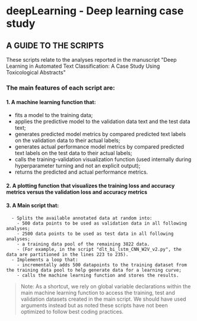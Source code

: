 # deepLearning - Deep learning case study

## A GUIDE TO THE SCRIPTS

These scripts relate to the analyses reported in the manuscript "Deep Learning in Automated Text Classification: A Case Study Using Toxicological Abstracts"



### The main features of each script are:

#### 1. A machine learning function that:
  - fits a model to the training data;
  - applies the predictive model to the validation data text and the test data text;
  - generates predicted model metrics by compared predicted text labels on the validation data to their actual labels;
  - generates actual performance model metrics by compared predicted text labels on the test data to their actual labels;
  - calls the training-validation visualization function (used internally during hyperparameter turning and not an explicit output);
  - returns the predicted and actual performance metrics.
#### 2. A plotting function that visualizes the training loss and accuracy metrics versus the validation loss and accuracy metrics
#### 3. A Main script that:
      - Splits the available annotated data at random into:
        - 500 data points to be used as validation data in all following analyses;
        - 2500 data points to be used as test data in all following analyses;
        - a training data pool of the remaining 3822 data.
        - (For example, in the script "dlt_bi_lstm_CNN_W2V_v2.py", the data are partitioned in the lines 223 to 235).
      - Implements a loop that:
        - incrementally adds 500 datapoints to the training dataset from the training data pool to help generate data for a learning curve;
        - calls the machine learning function and stores the results.
>Note:  As a shortcut, we rely on global variable declarations within the main machine learning function to access the training, test and validation datasets created in the main script. We should have used arguments instead but as noted these scripts have not been optimized to follow best coding practices.
